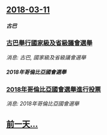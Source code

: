 ## [2018-03-11](/news/2018/03/11/index.md)

##### 古巴
### [古巴舉行國家級及省級議會選舉 ](/news/2018/03/11/古巴舉行國家級及省級議會選舉.md)
_消息: 古巴, 國家級及省級議會選舉_

##### 2018年哥倫比亞國會選舉
### [2018年哥倫比亞國會選舉進行投票 ](/news/2018/03/11/2018年哥倫比亞國會選舉進行投票.md)
_消息: 2018年哥倫比亞國會選舉_

## [前一天...](/news/2018/03/8/index.md)

